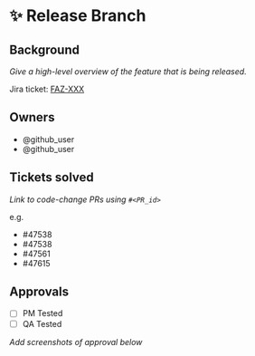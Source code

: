  # ✨ Release Branch

## Background
_Give a high-level overview of the feature that is being released._

Jira ticket: [FAZ-XXX](https://fazzfinancial.atlassian.net/browse/FAZ-XXXX)

## Owners
- @github_user
- @github_user

## Tickets solved
_Link to code-change PRs using `#<PR_id>`_

e.g.
- #47538 
- #47538 
- #47561 
- #47615 

## Approvals

- [ ] PM Tested
- [ ] QA Tested

_Add screenshots of approval below_


